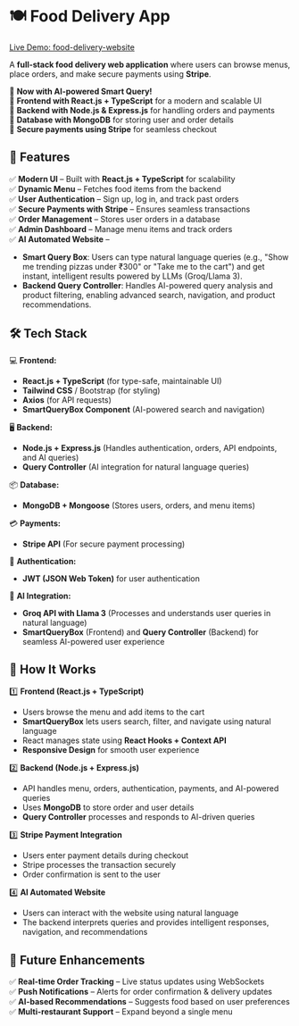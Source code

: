 # 🍽️ Food Delivery App  
[Live Demo: food-delivery-website](https://food-delivery-website-six-amber.vercel.app)

A **full-stack food delivery web application** where users can browse menus, place orders, and make secure payments using **Stripe**.  

🔹 **Now with AI-powered Smart Query!**  
🔹 **Frontend with React.js + TypeScript** for a modern and scalable UI  
🔹 **Backend with Node.js & Express.js** for handling orders and payments  
🔹 **Database with MongoDB** for storing user and order details  
🔹 **Secure payments using Stripe** for seamless checkout  

## 🚀 Features  

✅ **Modern UI** – Built with **React.js + TypeScript** for scalability  
✅ **Dynamic Menu** – Fetches food items from the backend  
✅ **User Authentication** – Sign up, log in, and track past orders  
✅ **Secure Payments with Stripe** – Ensures seamless transactions  
✅ **Order Management** – Stores user orders in a database  
✅ **Admin Dashboard** – Manage menu items and track orders  
✅ **AI Automated Website** –  
   - **Smart Query Box**: Users can type natural language queries (e.g., "Show me trending pizzas under ₹300" or "Take me to the cart") and get instant, intelligent results powered by LLMs (Groq/Llama 3).  
   - **Backend Query Controller**: Handles AI-powered query analysis and product filtering, enabling advanced search, navigation, and product recommendations.

## 🛠️ Tech Stack  

💻 **Frontend:**  
   - **React.js + TypeScript** (for type-safe, maintainable UI)  
   - **Tailwind CSS** / Bootstrap (for styling)  
   - **Axios** (for API requests)  
   - **SmartQueryBox Component** (AI-powered search and navigation)

🖥️ **Backend:**  
   - **Node.js + Express.js** (Handles authentication, orders, API endpoints, and AI queries)  
   - **Query Controller** (AI integration for natural language queries)

📦 **Database:**  
   - **MongoDB + Mongoose** (Stores users, orders, and menu items)  

💳 **Payments:**  
   - **Stripe API** (For secure payment processing)  

📨 **Authentication:**  
   - **JWT (JSON Web Token)** for user authentication  

🤖 **AI Integration:**  
   - **Groq API with Llama 3** (Processes and understands user queries in natural language)  
   - **SmartQueryBox** (Frontend) and **Query Controller** (Backend) for seamless AI-powered user experience

## 🔧 How It Works  

1️⃣ **Frontend (React.js + TypeScript)**  
   - Users browse the menu and add items to the cart  
   - **SmartQueryBox** lets users search, filter, and navigate using natural language  
   - React manages state using **React Hooks + Context API**  
   - **Responsive Design** for smooth user experience  

2️⃣ **Backend (Node.js + Express.js)**  
   - API handles menu, orders, authentication, payments, and AI-powered queries  
   - Uses **MongoDB** to store order and user details  
   - **Query Controller** processes and responds to AI-driven queries

3️⃣ **Stripe Payment Integration**  
   - Users enter payment details during checkout  
   - Stripe processes the transaction securely  
   - Order confirmation is sent to the user  

4️⃣ **AI Automated Website**  
   - Users can interact with the website using natural language  
   - The backend interprets queries and provides intelligent responses, navigation, and recommendations

## 📌 Future Enhancements  

✅ **Real-time Order Tracking** – Live status updates using WebSockets  
✅ **Push Notifications** – Alerts for order confirmation & delivery updates  
✅ **AI-based Recommendations** – Suggests food based on user preferences  
✅ **Multi-restaurant Support** – Expand beyond a single menu  
